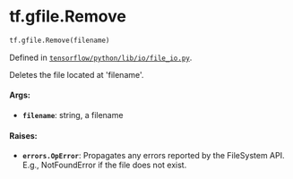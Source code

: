 <div itemscope itemtype="http://developers.google.com/ReferenceObject">
<meta itemprop="name" content="tf.gfile.Remove" />
<meta itemprop="path" content="Stable" />
</div>

# tf.gfile.Remove

``` python
tf.gfile.Remove(filename)
```



Defined in [`tensorflow/python/lib/io/file_io.py`](https://www.tensorflow.org/code/tensorflow/python/lib/io/file_io.py).

Deletes the file located at 'filename'.

#### Args:

* <b>`filename`</b>: string, a filename


#### Raises:

* <b>`errors.OpError`</b>: Propagates any errors reported by the FileSystem API.  E.g.,
  NotFoundError if the file does not exist.